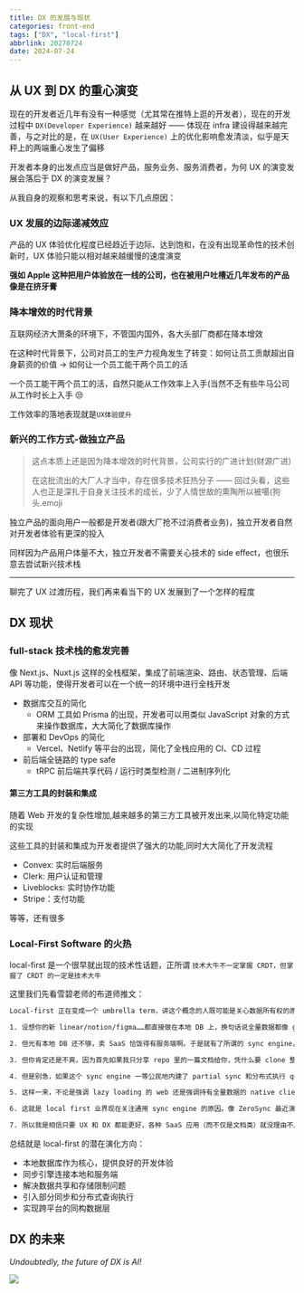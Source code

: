 ```yaml
---
title: DX 的发展与现状
categories: front-end
tags: ["DX", "local-first"]
abbrlink: 20270724
date: 2024-07-24
---
```


## 从 UX 到 DX 的重心演变

现在的开发者近几年有没有一种感觉（尤其常在推特上逛的开发者），现在的开发过程中 `DX(Developer Experience)` 越来越好 —— 体现在 infra 建设得越来越完善，与之对比的是，在 `UX(User Experience)` 上的优化影响愈发清淡，似乎是天秤上的两端重心发生了偏移

开发者本身的出发点应当是做好产品，服务业务、服务消费者，为何 UX 的演变发展会落后于 DX 的演变发展？

从我自身的观察和思考来说，有以下几点原因：

### UX 发展的边际递减效应

产品的 UX 体验优化程度已经趋近于边际、达到饱和，在没有出现革命性的技术创新时，UX 体验只能以相对越来越缓慢的速度演变

**强如 Apple 这种把用户体验放在一线的公司，也在被用户吐槽近几年发布的产品像是在挤牙膏**

### 降本增效的时代背景

互联网经济大萧条的环境下，不管国内国外，各大头部厂商都在降本增效

在这种时代背景下，公司对员工的生产力视角发生了转变：如何让员工贡献超出自身薪资的价值 -> 如何让一个员工能干两个员工的活

一个员工能干两个员工的活，自然只能从工作效率上入手(当然不乏有些牛马公司从工作时长上入手 😒

工作效率的落地表现就是`UX体验提升`

### 新兴的工作方式-做独立产品

> 这点本质上还是因为降本增效的时代背景，公司实行的广进计划(财源广进)
>
> 在这批流出的大厂人才当中，存在很多技术狂热分子 —— 回过头看，这些人也正是深扎于自身关注技术的成长，少了人情世故的熏陶所以被噶(狗头.emoji

独立产品的面向用户一般都是开发者(跟大厂抢不过消费者业务)，独立开发者自然对开发者体验有更深的投入

同样因为产品用户体量不大，独立开发者不需要关心技术的 side effect，也很乐意去尝试新兴技术栈

<hr />

聊完了 UX 过渡历程，我们再来看当下的 UX 发展到了一个怎样的程度

## DX 现状

### full-stack 技术栈的愈发完善

像 Next.js、Nuxt.js 这样的全栈框架，集成了前端渲染、路由、状态管理、后端 API 等功能，使得开发者可以在一个统一的环境中进行全栈开发

- 数据库交互的简化
  - ORM 工具如 Prisma 的出现，开发者可以用类似 JavaScript 对象的方式来操作数据库，大大简化了数据库操作
- 部署和 DevOps 的简化
  - Vercel、Netlify 等平台的出现，简化了全栈应用的 CI、CD 过程
- 前后端全链路的 type safe
  - tRPC 前后端共享代码 / 运行时类型检测 / 二进制序列化

#### 第三方工具的封装和集成

随着 Web 开发的复杂性增加,越来越多的第三方工具被开发出来,以简化特定功能的实现

这些工具的封装和集成为开发者提供了强大的功能,同时大大简化了开发流程

- Convex: 实时后端服务
- Clerk: 用户认证和管理
- Liveblocks: 实时协作功能
- Stripe：支付功能

等等，还有很多

### Local-First Software 的火热

local-first 是一个很早就出现的技术性话题，正所谓 `技术大牛不一定掌握 CRDT，但掌握了 CRDT 的一定是技术大牛`

这里我们先看雪碧老师的布道师推文：

```txt
Local-first 正在变成一个 umbrella term，讲这个概念的人既可能是关心数据所有权的原教旨派，也可能是个 CRDT nerd，还可能是单纯觉得本地 DB + sync engine 带来的全栈 reactivity 真香的 CRUD boy 但 @localfirstconf 上的交流给我的启发是，它有机会这样演化成通用架构：

1. 设想你的新 linear/notion/figma……都直接做在本地 DB 上，换句话说全量数据都像 git 那样存在本地。这样 DX 非常爽，因为更新 UI 的 reactivity 都能直接源于本地 DB，那些糊前后端接口的中间层全部不用管，你的 view 去订阅 DB 的 query 语句就能按需更新了

2. 但光有本地 DB 还不够，卖 SaaS 恰饭得有服务端啊。于是就有了所谓的 sync engine，跟你承诺本地 DB 里放什么都能自动同步到服务端。它往往会在 DB 层用到 CRDT，但对上层基本是透明的，比如  @ElectricSQL 干的就是这个

3. 但你肯定还是不爽，因为首先如果我只分享 repo 里的一篇文档给你，凭什么要 clone 整个 DB 下来才能读？其次服务端数据量可能无限大，但网页和移动端里的存储能力都很有限。所以这基本是对 local first 最大的质疑之一了

4. 但是别急，如果这个 sync engine 一等公民地内建了 partial sync 和分布式执行 query 的能力呢？这样 web 端无非就是系统里存储上限很低（比如 100M）的 peer，始终按 LRU 之类策略存最热的数据就行，本地跑不完的 query 就一起在服务端查了送回来呗，反正各端都同构，UI 还是只管订阅更新就好

5. 这样一来，不论是强调 lazy loading 的 web 还是强调持有全量数据的 native client，大家的数据层就都是同构的，只是同步数据量的上限不同而已。从而不管在哪，都能获得最优的加载行为和源自本地 DB 的响应式 DX

6. 这就是 local first 业界现在关注通用 sync engine 的原因。像 ZeroSync 最近演示的就是靠约 100M 的本地缓存做了个 linear，大部分 UI 本地秒出，剩下的数据从服务端串流过来，API 也是带响应式的 Rx/LINQ 风格

7. 所以我是相信只要 UX 和 DX 都能更好，各种 SaaS 应用（而不仅是文档类）就没理由不用 local first 栈了呀。 当然这背后整套基建目前业界做到的还很早期，包括  @AFFiNEOfficial 在内都是付了很多 pioneer tax 的。但只要有兴趣折腾，现在这不就是一片蓝海吗
```

总结就是 local-first 的潜在演化方向：

- 本地数据库作为核心，提供良好的开发体验
- 同步引擎连接本地和服务端
- 解决数据共享和存储限制问题
- 引入部分同步和分布式查询执行
- 实现跨平台的同构数据层

## DX 的未来

*Undoubtedly, the future of DX is AI!*

![](https://cdn.jsdelivr.net/gh/jiechen257/personal-gallery@main/img/202407241855355.png)